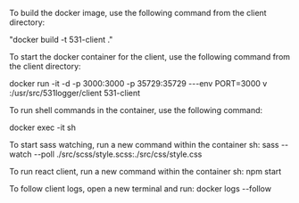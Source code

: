 To build the docker image, use the following command from the client directory:

"docker build -t 531-client ."

To start the docker container for the client, use the following command from the client directory:

docker run -it -d -p 3000:3000 -p 35729:35729 ---env PORT=3000 v <src-directory>:/usr/src/531logger/client 531-client

To run shell commands in the container, use the following command:

docker exec -it <container-id> sh

To start sass watching, run a new command within the container sh:
sass --watch --poll ./src/scss/style.scss:./src/css/style.css

To run react client, run a new command within the container sh:
npm start

To follow client logs, open a new terminal and run:
docker logs --follow <container-id>